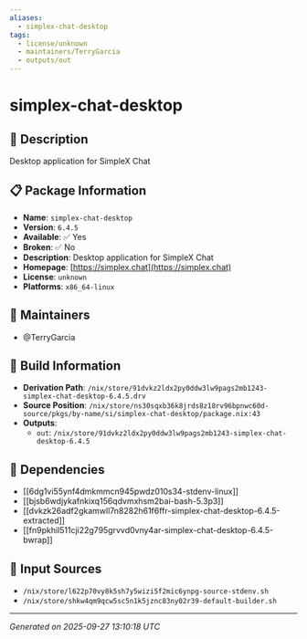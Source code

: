 ```yaml
---
aliases:
  - simplex-chat-desktop
tags:
  - license/unknown
  - maintainers/TerryGarcia
  - outputs/out
---
```


# simplex-chat-desktop

## 📝 Description

Desktop application for SimpleX Chat

## 📋 Package Information

- **Name**: `simplex-chat-desktop`
- **Version**: `6.4.5`
- **Available**: ✅ Yes
- **Broken**: ✅ No
- **Description**: Desktop application for SimpleX Chat
- **Homepage**: [https://simplex.chat](https://simplex.chat)
- **License**: `unknown`
- **Platforms**: `x86_64-linux`
## 👥 Maintainers

- @TerryGarcia


## 🔧 Build Information

- **Derivation Path**: `/nix/store/91dvkz2ldx2py0ddw3lw9pags2mb1243-simplex-chat-desktop-6.4.5.drv`
- **Source Position**: `/nix/store/ns30sqxb36k8jrds8z18rv96bpnwc60d-source/pkgs/by-name/si/simplex-chat-desktop/package.nix:43`
- **Outputs**:
  - `out`:  `/nix/store/91dvkz2ldx2py0ddw3lw9pags2mb1243-simplex-chat-desktop-6.4.5`

## 🔗 Dependencies

- [[6dg1vi55ynf4dmkmmcn945pwdz010s34-stdenv-linux]]
- [[bjsb6wdjykafnkixq156qdvmxhsm2bai-bash-5.3p3]]
- [[dvkzk26adf2gkamwll7n8282h61f6ffr-simplex-chat-desktop-6.4.5-extracted]]
- [[fn9pkhil511cji22g795grvvd0vny4ar-simplex-chat-desktop-6.4.5-bwrap]]

## 📁 Input Sources

- `/nix/store/l622p70vy8k5sh7y5wizi5f2mic6ynpg-source-stdenv.sh`
- `/nix/store/shkw4qm9qcw5sc5n1k5jznc83ny02r39-default-builder.sh`

---
*Generated on 2025-09-27 13:10:18 UTC*
